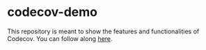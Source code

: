 # codecov-demo

This repository is meant to show the features and functionalities of Codecov. You can follow along [here](https://docs.codecov.com/docs/codecov-tutorial).
